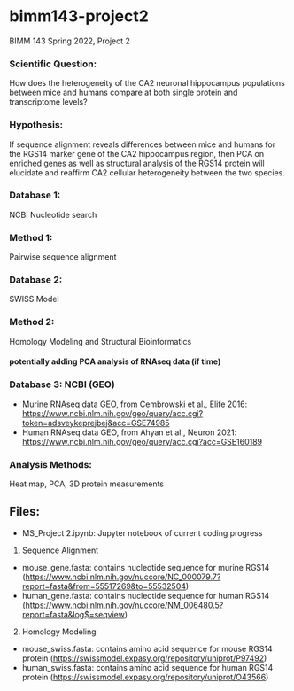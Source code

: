 # bimm143-project2
BIMM 143 Spring 2022, Project 2


### Scientific Question: 
How does the heterogeneity of the CA2 neuronal hippocampus populations between mice and humans compare at both single protein and transcriptome levels?

### Hypothesis:
If sequence alignment reveals differences between mice and humans for the RGS14 marker gene of the CA2 hippocampus region, then PCA on enriched genes as well as structural analysis of the RGS14 protein will elucidate and reaffirm CA2 cellular heterogeneity between the two species.

### Database 1:
NCBI Nucleotide search

### Method 1:
Pairwise sequence alignment

### Database 2: 
SWISS Model

### Method 2:
Homology Modeling and Structural Bioinformatics

#### potentially adding PCA analysis of RNAseq data (if time)

### Database 3: NCBI (GEO)
- Murine RNAseq data GEO, from Cembrowski et al., Elife 2016: https://www.ncbi.nlm.nih.gov/geo/query/acc.cgi?token=adsveykeprejbej&acc=GSE74985
- Human RNAseq data GEO, from Ahyan et al., Neuron 2021: https://www.ncbi.nlm.nih.gov/geo/query/acc.cgi?acc=GSE160189

### Analysis Methods:
Heat map, PCA, 3D protein measurements

## Files:

- MS_Project 2.ipynb: Jupyter notebook of current coding progress

1. Sequence Alignment 
- mouse_gene.fasta: contains nucleotide sequence for murine RGS14  (https://www.ncbi.nlm.nih.gov/nuccore/NC_000079.7?report=fasta&from=55517269&to=55532504)
- human_gene.fasta: contains nucleotide sequence for human RGS14  (https://www.ncbi.nlm.nih.gov/nuccore/NM_006480.5?report=fasta&log$=seqview)

2. Homology Modeling
- mouse_swiss.fasta: contains amino acid sequence for mouse RGS14 protein (https://swissmodel.expasy.org/repository/uniprot/P97492)
- human_swiss.fasta: contains amino acid sequence for human RGS14 protein (https://swissmodel.expasy.org/repository/uniprot/O43566)
